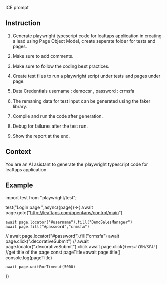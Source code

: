 
ICE prompt


Instruction
-----------

1. Generate playwright typescript code for leaftaps application in creating a lead using Page Object Model, create seperate folder for tests and pages.

2. Make sure to add comments.

3. Make sure to follow the coding best practices.

4. Create test files to run a playwright script under tests and pages under page.

5. Data Credentials username : democsr , password : crmsfa 

6. The remaning data for test input can be generated using the faker library.

7. Compile and run the code after generation.

9. Debug for failures after the test run.

10. Show the report at the end.

Context
--------

You are an AI asistant to generate the playwright typescript code for leaftaps application

Example
-------

import test from "playwright/test";

test("Login page ",async({page})=>{
    await page.goto("http://leaftaps.com/opentaps/control/main")

    await page.locator("#username").fill("DemoSalesManager")
    await page.fill("#password","crmsfa")
   // await page.locator("#password").fill("crmsfa")
    await page.click(".decorativeSubmit")
    // await page.locator(".decorativeSubmit").click
    await page.click(`text='CRM/SFA'`)
    //get title of the page
    const pageTitle=await page.title()
    console.log(pageTitle)

    await page.waitForTimeout(5000)

})